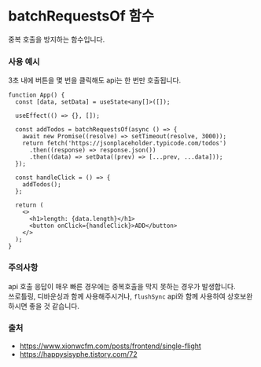 # batchRequestsOf 함수

중복 호출을 방지하는 함수입니다.

### 사용 예시

3초 내에 버튼을 몇 번을 클릭해도 api는 한 번만 호출됩니다.

```tsx
function App() {
  const [data, setData] = useState<any[]>([]);

  useEffect(() => {}, []);

  const addTodos = batchRequestsOf(async () => {
    await new Promise((resolve) => setTimeout(resolve, 3000));
    return fetch('https://jsonplaceholder.typicode.com/todos')
      .then((response) => response.json())
      .then((data) => setData((prev) => [...prev, ...data]));
  });

  const handleClick = () => {
    addTodos();
  };

  return (
    <>
      <h1>length: {data.length}</h1>
      <button onClick={handleClick}>ADD</button>
    </>
  );
}
```

### 주의사항

api 호출 응답이 매우 빠른 경우에는 중복호출을 막지 못하는 경우가 발생합니다.  
쓰로틀링, 디바운싱과 함께 사용해주시거나, `flushSync` api와 함께 사용하여 상호보완하시면 좋을 것 같습니다.

### 출처

- https://www.xionwcfm.com/posts/frontend/single-flight
- https://happysisyphe.tistory.com/72
